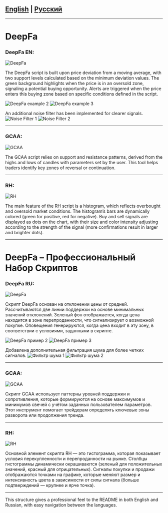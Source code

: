 ## [English](#English) | [Русский](#Русский)

---

# DeepFa

### **<a name="English">DeepFa EN</a>:**

![DeepFa](https://github.com/user-attachments/assets/e8472d00-5ccc-46ee-8eca-4f1838ce5d6d)

The DeepFa script is built upon price deviation from a moving average, with two support levels calculated based on the minimum deviation values. The green background highlights when the price is in an oversold zone, signaling a potential buying opportunity. Alerts are triggered when the price enters this buying zone based on specific conditions defined in the script.

![DeepFa example 2](https://github.com/user-attachments/assets/ac7b553f-5b19-4076-94bc-37a108f217f0)
![DeepFa example 3](https://github.com/user-attachments/assets/7f930d9a-2754-4131-a7c2-6980a251d4f2)

An additional noise filter has been implemented for clearer signals.
![Noise Filter 1](https://github.com/user-attachments/assets/a9639e5c-41ab-4660-9dc5-7ecf5865b342)
![Noise Filter 2](https://github.com/user-attachments/assets/b7c3ca71-d1f1-4023-9b8d-1d622aa1a016)

---

### **GCAA:**

![GCAA](https://github.com/user-attachments/assets/3426ca49-e017-4a20-a088-75ea71b56405)

The GCAA script relies on support and resistance patterns, derived from the highs and lows of candles with parameters set by the user. This tool helps traders identify key zones of reversal or continuation.

---

### **RH:**

![RH](https://github.com/user-attachments/assets/e311e903-88a2-40e7-899e-014a8e63dd7d)

The main feature of the RH script is a histogram, which reflects overbought and oversold market conditions. The histogram’s bars are dynamically colored (green for positive, red for negative). Buy and sell signals are displayed as dots on the chart, with their size and color intensity adjusting according to the strength of the signal (more confirmations result in larger and brighter dots).

---


# DeepFa – Профессиональный Набор Скриптов

### **<a name="Русский">DeepFa RU</a>:**

![DeepFa](https://github.com/user-attachments/assets/e8472d00-5ccc-46ee-8eca-4f1838ce5d6d)

Скрипт DeepFa основан на отклонении цены от средней. Рассчитываются две линии поддержки на основе минимальных значений отклонений. Зеленый фон отображается, когда цена находится в зоне перепроданности, что сигнализирует о возможной покупке. Оповещения генерируются, когда цена входит в эту зону, в соответствии с условиями, заданными в скрипте.

![DeepFa пример 2](https://github.com/user-attachments/assets/ac7b553f-5b19-4076-94bc-37a108f217f0)
![DeepFa пример 3](https://github.com/user-attachments/assets/7f930d9a-2754-4131-a7c2-6980a251d4f2)

Добавлена дополнительная фильтрация шума для более четких сигналов.
![Фильтр шума 1](https://github.com/user-attachments/assets/a9639e5c-41ab-4660-9dc5-7ecf5865b342)
![Фильтр шума 2](https://github.com/user-attachments/assets/b7c3ca71-d1f1-4023-9b8d-1d622aa1a016)

---

### **GCAA:**

![GCAA](https://github.com/user-attachments/assets/3426ca49-e017-4a20-a088-75ea71b56405)

Скрипт GCAA использует паттерны уровней поддержки и сопротивления, которые формируются на основе максимумов и минимумов свечей с учётом заданных пользователем параметров. Этот инструмент помогает трейдерам определять ключевые зоны разворота или продолжения тренда.

---

### **RH:**

![RH](https://github.com/user-attachments/assets/e311e903-88a2-40e7-899e-014a8e63dd7d)

Основной элемент скрипта RH — это гистограмма, которая показывает условия перекупленности и перепроданности на рынке. Столбцы гистограммы динамически окрашиваются (зеленый для положительных значений, красный для отрицательных). Сигналы покупки и продажи отображаются точками на графике, которые меняют размер и интенсивность цвета в зависимости от силы сигнала (больше подтверждений — крупнее и ярче точка).

--- 

This structure gives a professional feel to the README in both English and Russian, with easy navigation between the languages.
